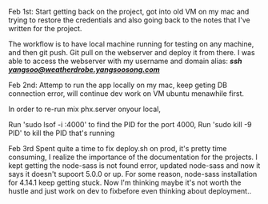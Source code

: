 Feb 1st:
Start getting back on the project, got into old VM on my mac and trying to restore the credentials and also going back to the notes that I've written for the project.

The workflow is to have local machine running for testing on any machine, and then git push.
Git pull on the webserver and deploy it from there. I was able to access the webserver with my username and domain alias: ***ssh yangsoo@weatherdrobe.yangsoosong.com***

Feb 2nd:
Attemp to run the app locally on my mac, keep geting DB connection error, will
continue dev work on VM ubuntu menawhile first.

In order to re-run mix phx.server onyour local,

Run 'sudo lsof -i :4000' to find the PID for the port 4000,
Run 'sudo kill -9 PID' to kill the PID that's running

Feb 3rd
Spent quite a time to fix deploy.sh on prod, it's pretty time consuming, I realize the importance of the documentation for the projects. I kept getting the node-sass is not found error, updated node-sass and now it says it doesn't supoort 5.0.0 or up. For some reason, node-sass installation for 4.14.1 keep getting stuck.
Now I'm thinking maybe it's not worth the hustle and just work on dev to fixbefore even thinking about deployment..
